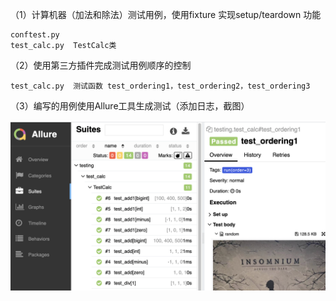
（1）计算机器（加法和除法）测试用例，使用fixture 实现setup/teardown 功能
    
    conftest.py
    test_calc.py  TestCalc类

（2）使用第三方插件完成测试用例顺序的控制
    
    test_calc.py  测试函数 test_ordering1，test_ordering2，test_ordering3

（3）编写的用例使用Allure工具生成测试（添加日志，截图）

   ![](screenshot-3.png)



